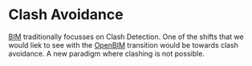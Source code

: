 # Clash Avoidance

[BIM] traditionally focusses on Clash Detection. One of the shifts that we would liek to see with the [OpenBIM] transition would be towards clash avoidance. A new paradigm where clashing is not possible.

[BIM]: https://github.com/timmcginley/41934/blob/main/Concepts/BIM
[OpenBIM]: https://github.com/timmcginley/41934/blob/main/Concepts/OpenBIM
